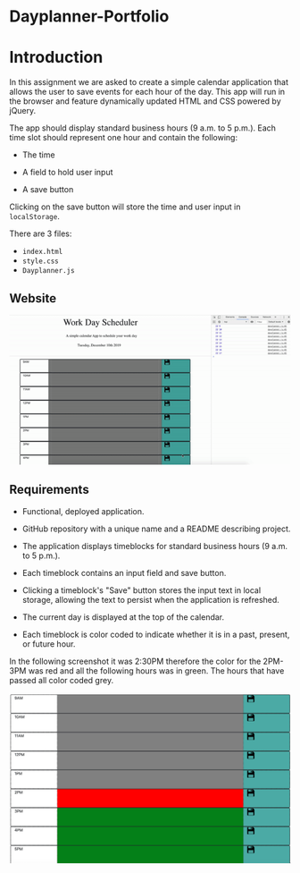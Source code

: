 # Dayplanner-Portfolio
# Introduction

In this assignment we are asked to create a simple calendar application that allows the user to save events for each hour of the day. This app will run in the browser and feature dynamically updated HTML and CSS powered by jQuery.

The app should display standard business hours (9 a.m. to 5 p.m.). Each time slot should represent one hour and contain the following:

* The time

* A field to hold user input

* A save button

Clicking on the save button will store the time and user input in `localStorage`.

There are 3 files:

* `index.html`
* `style.css`
* `Dayplanner.js`

## Website

![alt text](https://github.com/orenamema/Dayplanner-Portfolio/raw/master/Assets/Images/scheduler.gif)


## Requirements

* Functional, deployed application.

* GitHub repository with a unique name and a README describing project.

* The application displays timeblocks for standard business hours (9 a.m. to 5 p.m.).

* Each timeblock contains an input field and save button.

* Clicking a timeblock's "Save" button stores the input text in local storage, allowing the text to persist when the application is refreshed.

* The current day is displayed at the top of the calendar.

* Each timeblock is color coded to indicate whether it is in a past, present, or future hour.

In the following screenshot it was 2:30PM therefore the color for the 2PM-3PM was red and all the following hours was in green. The hours that have passed all color coded grey.

![alt text](https://github.com/orenamema/Dayplanner-Portfolio/raw/master/Assets/Images/calendar.png)

